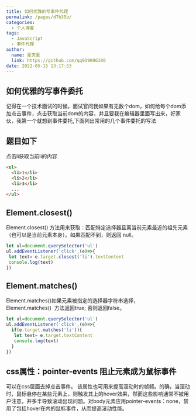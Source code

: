 ```yaml
---
title: 如何优雅的写事件代理
permalink: /pages/d7b35b/
categories: 
  - 个人博客
tags: 
  - JavaScript
  - 事件代理
author: 
  name: 夏天夏
  link: https://github.com/qq919006380
date: 2022-05-15 13:17:53
---
```

## 如何优雅的写事件委托
记得在一个技术面试的时候，面试官问我如果有无数个dom，如何给每个dom添加点击事件，点击获取当前dom的内容，并且要我在编辑器里面写出来，好家伙，我第一个就想到事件委托,下面列出常用的几个事件委托的写法

## 题目如下
点击li获取当前li的内容
```html
<ul>
  <li>1</li>
  <li>2</li>
  <li>3</li>
  ...
</ul>
```

## Element.closest()
Element.closest() 方法用来获取：匹配特定选择器且离当前元素最近的祖先元素（也可以是当前元素本身）。如果匹配不到，则返回 null。

```javascript
let ul=document.querySelector('ul')
ul.addEventListener('click',(e)=>{
 let text= e.target.closest('li').textContent
 console.log(text)
})
```

## Element.matches()
Element.matches()如果元素被指定的选择器字符串选择，Element.matches()  方法返回true; 否则返回false。
```javascript
let ul=document.querySelector('ul')
ul.addEventListener('click',(e)=>{
  if(e.target.matches('li')){
   let text= e.target.textContent
   console.log(text)
  }
})
```


## css属性：pointer-events 阻止元素成为鼠标事件
可以在css层面去掉点击事件。
该属性也可用来提高滚动时的帧频。的确，当滚动时，鼠标悬停在某些元素上，则触发其上的hover效果，然而这些影响通常不被用户注意，并多半导致滚动出现问题。对body元素应用pointer-events：none，禁用了包括hover在内的鼠标事件，从而提高滚动性能。
